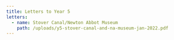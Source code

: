 ```yaml
---
title: Letters to Year 5
letters:
  - name: Stover Canal/Newton Abbot Museum
    path: /uploads/y5-stover-canal-and-na-museum-jan-2022.pdf
---
```

